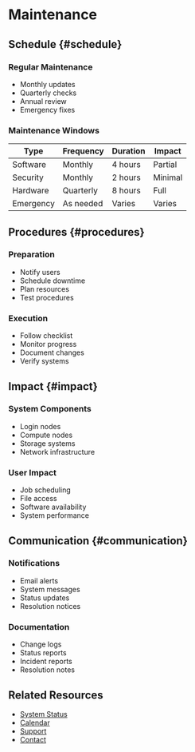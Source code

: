 # Maintenance

## Schedule {#schedule}

### Regular Maintenance
- Monthly updates
- Quarterly checks
- Annual review
- Emergency fixes

### Maintenance Windows
| Type | Frequency | Duration | Impact |
|------|-----------|----------|---------|
| Software | Monthly | 4 hours | Partial |
| Security | Monthly | 2 hours | Minimal |
| Hardware | Quarterly | 8 hours | Full |
| Emergency | As needed | Varies | Varies |

## Procedures {#procedures}

### Preparation
- Notify users
- Schedule downtime
- Plan resources
- Test procedures

### Execution
- Follow checklist
- Monitor progress
- Document changes
- Verify systems

## Impact {#impact}

### System Components
- Login nodes
- Compute nodes
- Storage systems
- Network infrastructure

### User Impact
- Job scheduling
- File access
- Software availability
- System performance

## Communication {#communication}

### Notifications
- Email alerts
- System messages
- Status updates
- Resolution notices

### Documentation
- Change logs
- Status reports
- Incident reports
- Resolution notes

## Related Resources

- [System Status](system-status.md)
- [Calendar](calendar.md)
- [Support](support.md)
- [Contact](contact.md) 